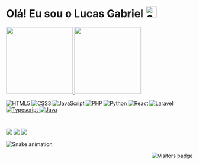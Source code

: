 # Olá! Eu sou o Lucas Gabriel <img width="30" src="https://emojis.slackmojis.com/emojis/images/1531849430/4246/blob-sunglasses.gif?1531849430" alt="Sunglasses emoji" />

 <div>
  <a href="https://github.com/luhcasgabriel">
  <img height="180em" src="https://github-readme-stats.vercel.app/api?username=luhcasgabriel&show_icons=true&theme=dracula&include_all_commits=true&count_private=true"/>
  <img height="180em" src="https://github-readme-stats.vercel.app/api/top-langs/?username=luhcasgabriel&layout=compact&langs_count=7&theme=dracula"/>
</div>


<div style="display: flex"><br>

  ![HTML5](https://img.shields.io/badge/html5-%23E34F26.svg?style=for-the-badge&logo=html5&logoColor=white) ![CSS3](https://img.shields.io/badge/css3-%231572B6.svg?style=for-the-badge&logo=css3&logoColor=white) ![JavaScript](https://img.shields.io/badge/javascript-%23323330.svg?style=for-the-badge&logo=javascript&logoColor=%23F7DF1E) ![PHP](https://img.shields.io/badge/php-%23777BB4.svg?style=for-the-badge&logo=php&logoColor=white) ![Python](https://img.shields.io/badge/PYTHON-%2335495e.svg?style=for-the-badge&logo=python&logoColor=%234FC08D) ![React](https://img.shields.io/badge/react-%2320232a.svg?style=for-the-badge&logo=react&logoColor=%2361DAFB) ![Laravel](https://img.shields.io/badge/laravel-%23FF2D20.svg?style=for-the-badge&logo=laravel&logoColor=white) ![Typescript](https://img.shields.io/badge/TYPESCRIPT-%2335495e.svg?style=for-the-badge&logo=typescript&logoColor=red) ![Java](https://img.shields.io/badge/JAVA-orange.svg?style=for-the-badge&logo=java&logoColor=white) 
  
</div>
  
  ##

<div> 
  <a href="https://instagram.com/_luhcasgabriel" target="_blank"><img src="https://img.shields.io/badge/-Instagram-%23E4405F?style=for-the-badge&logo=instagram&logoColor=white" target="_blank"></a>
  <a href = "lucaslvr82@gmail.com"><img src="https://img.shields.io/badge/-Gmail-%23333?style=for-the-badge&logo=gmail&logoColor=white" target="_blank"></a>
  <a href="https://www.linkedin.com/in/luhcasgabriel" target="_blank"><img src="https://img.shields.io/badge/-LinkedIn-%230077B5?style=for-the-badge&logo=linkedin&logoColor=white" target="_blank"></a> 
 
 ![Snake animation](https://github.com/LuzianeFreitas/LuzianeFreitas/blob/output/github-contribution-grid-snake.svg)
 
</div>


<div align="right">
  <a href="https://badges.pufler.dev">
      <img src="https://badges.pufler.dev/visits/LuzianeFreitas/LuzianeFreitas" alt="Visitors badge" />
   </a>
</div>
